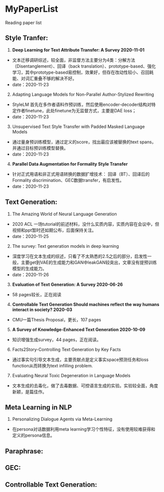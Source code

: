 # MyPaperList
Reading paper list
## Style Tranfer:
1. **Deep Learning for Text Attribute Transfer: A Survey 2020-11-01** 
  - 文本迁移调研综述，较全面，非监督方法主要分为4类：分解方法（Disentanglement）、回译（back translation）、prototype-based、强化学习，其中prototype-based易控制，效果好，但存在改动性较小、召回耗能、对词汇重叠不够的解决不好。
  - date：2020-11-23
2. Adapting Language Models for Non-Parallel Author-Stylized Rewriting
  - StyleLM 首先在多作者语料作预训练，然后使用encoder-decoder结构对特定作者finetune，此处finetune为无监督方式，主要是DAE loss；
  - date：2020-11-23
3. Unsupervised Text Style Transfer with Padded Masked Language Models
  - 通过量身预训练模型，通过定义的score，找出最应该被替换的text spans，并通过目标预训练模型替换。
  - date：2020-11-23
4. **Parallel Data Augmentation for Formality Style Transfer**
  - 针对正式用语和非正式用语转换的数据扩增技术： 回译（BT）、回译后的Formality discrimination、GEC数据transfer，有启发性。
  - date：2020-11-23
## Text Generation:
1. The Amazing World of Neural Language Generation
  - 2020 ACL 一场tutorial的前述材料，没什么实质内容，实质内容在会议中，但视频和ppt暂时还如期公布，后面保持关注。
  - date：2020-11-25
2. The survey: Text generation models in deep learning
  - 深度学习在文本生成的综述，只看了不太熟悉的2.5之后的部分，启发性一般，主要get到VAE的生成能力和GAN中leakGAN较突出，文章没有提预训练模型的生成能力。
  - date：2020-11-26
3. **Evaluation of Text Generation: A Survey 2020-06-26**
  - 58 pages较长，正在阅读
4. **Controllable Text Generation Should machines reflect the way humans interact in society?  2020-03**
  - CMU一篇Thesis Proposal，更长，107 pages
5. **A Survey of Knowledge-Enhanced Text Generation 2020-10-09**
  - 知识增强生成survey，44 pages，正在阅读。
6. Facts2Story-Controlling Text Generation by Key Facts
  - 通过事实句引导文本生成，主要贡献点是定义事实space预测任务和loss function从而转换为text infilling problem.
7. Evaluating Neural Toxic Degeneration in Language Models
  - 文本生成的去毒化，做了去毒数据、可控语言生成的实验。实验较全面，角度新颖，是篇佳作。
## Meta Learning in NLP
1. Personalizing Dialogue Agents via Meta-Learning
  - 在persona对话数据利用meta learning学习个性特征，没有使用较难获得和定义的persona信息。
## Paraphrase:
## GEC:
## Controllable Text Generation:
